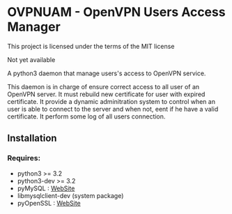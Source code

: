 # OVPNUAM - OpenVPN Users Access Manager

This project is licensed under the terms of the MIT license

Not yet available


A python3 daemon that manage users's access to OpenVPN service.

This daemon is in charge of ensure correct access to all user of an OpenVPN server.
It must rebuild new certificate for user with expired certificate.
It provide a dynamic adminitration system to control when an user is able to connect to the server and when not, eent if he have a valid certificate.
It perform some log of all users connection.

## Installation

### Requires:
  * python3 >= 3.2
  * python3-dev >= 3.2
  * pyMySQL : [WebSite](https://github.com/PyMySQL/mysqlclient-python)
  * libmysqlclient-dev (system package)
  * pyOpenSSL : [WebSite](https://pypi.python.org/pypi/pyOpenSSL)